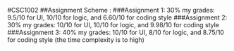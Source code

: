  #CSC1002 
 ##Assignment Scheme : 
 ###Assignment 1: 30%     my grades: 9.5/10 for UI, 10/10 for logic, and 6.60/10 for coding style 
 ###Assignment 2: 30%     my grades: 10/10 for UI, 10/10 for logic, and 9.98/10 for coding style  
 ###Assignment 3: 40%     my grades: 10/10 for UI, 8/10 for logic, and 8.75/10 for coding style  (the time complexity is to high)
